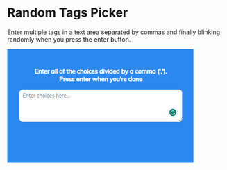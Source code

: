 # Random Tags Picker
Enter multiple tags in a text area separated by commas and finally blinking randomly when you press the enter button.


<img src="/random-picker.gif" alt="random picker">